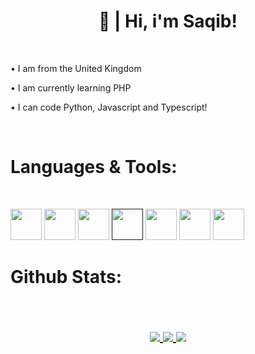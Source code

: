 <h1 align="center">👋 | Hi, i'm Saqib!</h1>
<br>
<p>• I am from the United Kingdom</p>
<p>• I am currently learning PHP</p>
<p>• I can code Python, Javascript and Typescript!</p>
<br>

# Languages & Tools:
<br>

<a href="https://nodejs.org/"><img src="https://seeklogo.com/images/N/nodejs-logo-FBE122E377-seeklogo.com.png" height="50" /></a>  <a href="https://www.python.org/"><img src="https://upload.wikimedia.org/wikipedia/commons/thumb/c/c3/Python-logo-notext.svg/768px-Python-logo-notext.svg.png" height="50" /></a>  <a href="https://www.typescriptlang.org/"><img src="https://miro.medium.com/max/816/1*TpbxEQy4ckB-g31PwUQPlg.png" height="50" /></a> <a href=""><img src="https://i.ibb.co/C8YvbYj/image-removebg-preview-2.png" height="50" /></a>  <a href="https://www.gnu.org/software/bash/"><img src="https://github.com/odb/official-bash-logo/blob/master/assets/Logos/Icons/PNG/48x48.png?raw=true" height="50" /></a>  <a href="https://www.docker.com/"><img src="https://www.docker.com/sites/default/files/d8/styles/role_icon/public/2019-07/Moby-logo.png?itok=sYH_JEaJ" height="50" /></a> <a href="https://code.visualstudio.com/"><img src="https://user-images.githubusercontent.com/674621/71187801-14e60a80-2280-11ea-94c9-e56576f76baf.png" height="50" /></a> 
<br>

# Github Stats:
<br>

<h2 align="center">
  <a href="https://github.com/S4qib">
      <img align="center" src="https://github-readme-stats.vercel.app/api/?username=S4qib&show_icons=true&theme=onedark">
  </a>
  <a href="https://github.com/S4qib">
     <img align="center" src="https://github-readme-stats.vercel.app/api/top-langs/?username=S4qib&layout=compact&theme=onedark"> 
  </a> 
  <a href="https://github.com/S4qib">
     <img align="center" src="https://github-readme-stats.vercel.app/api/wakatime?username=S4qib&layout=compact&theme=onedark"> 
  </a> 
</h2>
